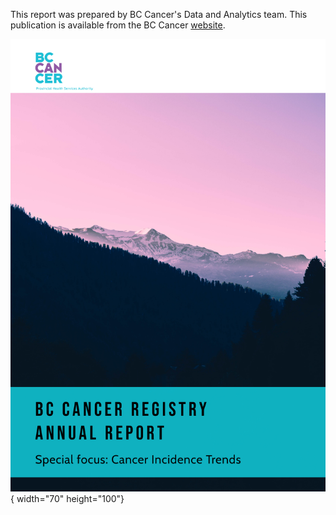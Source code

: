 This report was prepared by BC Cancer's Data and Analytics team. This publication is available from the BC Cancer <a href="https://bccandataanalytics.github.io/bccr_report/" target="_blank">website</a>.

![](images/cover_v4.png){ width="70" height="100"}
